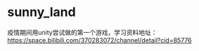 # sunny_land
疫情期间用unity尝试做的第一个游戏，学习资料地址：https://space.bilibili.com/370283072/channel/detail?cid=85776
